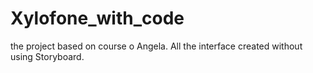# Xylofone_with_code

the project based on course o Angela. 
All the interface created without using Storyboard. 
